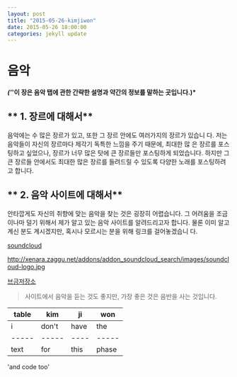 ```yaml
---
layout: post
title: "2015-05-26-kimjiwon"
date: 2015-05-26 18:00:00
categories: jekyll update
---
```


# **음악**

#### *('*'이 장은 음악 탭에 관한 간략한 설명과 약간의 정보를 말하는 곳입니다.)*

## ** 1. 장르에 대해서**
  음악에는 수 많은 장르가 있고, 또한 그 장르 안에도 여러가지의 장르가 있습니
 다. 저는 음악들이 자신의 장르마다 제각기 독특한 느낌을 주기 때문에, 최대한 많
 은 장르를 포스팅하고 싶었으나, 장르가 너무 많은 탓에 큰 장르들만 포스팅하게
 되었습니다. 하지만 그 큰 장르들 안에서도 최대한 많은 장르를 들려드릴 수 있도록
 다양한 노래를 포스팅하려고 합니다.

## ** 2. 음악 사이트에 대해서**
  안타깝게도 자신의 취향에 맞는 음악을 찾는 것은 굉장히 어렵습니다. 그 어려움을
 조금이나마 덜기 위해서 제가 알고 있는 음악 사이트를 알려드리고자 합니다. 물론
 이미 알고 계신 분도 계시겠지만, 혹시나 모르시는 분을 위해 링크를 걸어놓겠습니
 다.

 [soundcloud](https://soundcloud.com)
 
http://xenara.zaggu.net/addons/addon_soundcloud_search/images/soundcloud-logo.jpg

 [브금저장소][1]

 >사이트에서 음악을 듣는 것도 좋지만, 가장 좋은 것은 음반을 사는 것입니다.

| table |  kim  |  ji  |  won  |
| ----- | ----- | ---- | ----- |
|   i   | don't | have |  the  |
| ----- | ----- | ---- | ----- |
| text  |  for  | this | phase |

\'and code too\'

[1]: https://www.bgmstore.net/
